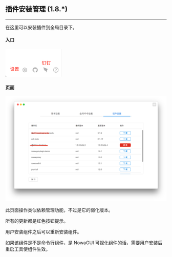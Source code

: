 ## 插件安装管理 (1.8.*)

---

在这里可以安装插件到全局目录下。

#### 入口

<img src="sc_setting_0.png" width="180">



#### 页面

<img src="sc_plugin_1.png" width="800">

此页面操作类似依赖管理功能，不过是它的弱化版本。

所有的更新都是红色按钮提示。

用户安装组件之后可以重新安装组件。

如果该组件是不是命令行组件，是 NowaGUI 可视化组件的话，需要用户安装后重启工具使组件生效。

